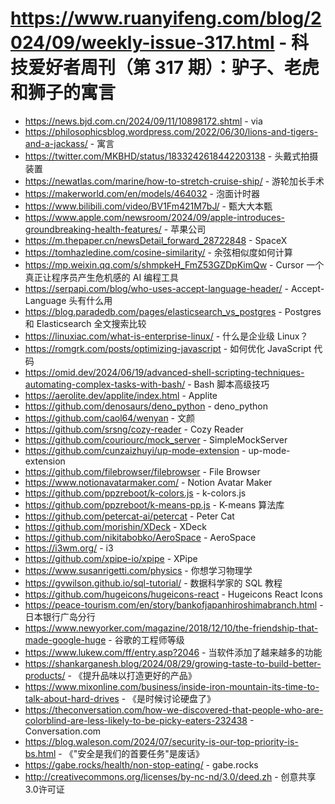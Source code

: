 # https://www.ruanyifeng.com/blog/2024/09/weekly-issue-317.html - 科技爱好者周刊（第 317 期）：驴子、老虎和狮子的寓言

- https://news.bjd.com.cn/2024/09/11/10898172.shtml - via
- https://philosophicsblog.wordpress.com/2022/06/30/lions-and-tigers-and-a-jackass/ - 寓言
- https://twitter.com/MKBHD/status/1833242618442203138 - 头戴式拍摄装置
- https://newatlas.com/marine/how-to-stretch-cruise-ship/ - 游轮加长手术
- https://makerworld.com/en/models/464032 - 泡面计时器
- https://www.bilibili.com/video/BV1Fm421M7bJ/ - 甄大大本甄
- https://www.apple.com/newsroom/2024/09/apple-introduces-groundbreaking-health-features/ - 苹果公司
- https://m.thepaper.cn/newsDetail_forward_28722848 - SpaceX
- https://tomhazledine.com/cosine-similarity/ - 余弦相似度如何计算
- https://mp.weixin.qq.com/s/shmpkeH_FmZ53GZDpKimQw - Cursor 一个真正让程序员产生危机感的 AI 编程工具
- https://serpapi.com/blog/who-uses-accept-language-header/ - Accept-Language 头有什么用
- https://blog.paradedb.com/pages/elasticsearch_vs_postgres - Postgres 和 Elasticsearch 全文搜索比较
- https://linuxiac.com/what-is-enterprise-linux/ - 什么是企业级 Linux？
- https://romgrk.com/posts/optimizing-javascript - 如何优化 JavaScript 代码
- https://omid.dev/2024/06/19/advanced-shell-scripting-techniques-automating-complex-tasks-with-bash/ - Bash 脚本高级技巧
- https://aerolite.dev/applite/index.html - Applite
- https://github.com/denosaurs/deno_python - deno_python
- https://github.com/caol64/wenyan - 文颜
- https://github.com/srsng/cozy-reader - Cozy Reader
- https://github.com/couriourc/mock_server - SimpleMockServer
- https://github.com/cunzaizhuyi/up-mode-extension - up-mode-extension
- https://github.com/filebrowser/filebrowser - File Browser
- https://www.notionavatarmaker.com/ - Notion Avatar Maker
- https://github.com/ppzreboot/k-colors.js - k-colors.js
- https://github.com/ppzreboot/k-means-pp.js - K-means 算法库
- https://github.com/petercat-ai/petercat - Peter Cat
- https://github.com/morishin/XDeck - XDeck
- https://github.com/nikitabobko/AeroSpace - AeroSpace
- https://i3wm.org/ - i3
- https://github.com/xpipe-io/xpipe - XPipe
- https://www.susanrigetti.com/physics - 你想学习物理学
- https://gvwilson.github.io/sql-tutorial/ - 数据科学家的 SQL 教程
- https://github.com/hugeicons/hugeicons-react - Hugeicons React Icons
- https://peace-tourism.com/en/story/bankofjapanhiroshimabranch.html - 日本银行广岛分行
- https://www.newyorker.com/magazine/2018/12/10/the-friendship-that-made-google-huge - 谷歌的工程师等级
- https://www.lukew.com/ff/entry.asp?2046 - 当软件添加了越来越多的功能
- https://shankarganesh.blog/2024/08/29/growing-taste-to-build-better-products/ - 《提升品味以打造更好的产品》
- https://www.mixonline.com/business/inside-iron-mountain-its-time-to-talk-about-hard-drives - 《是时候讨论硬盘了》
- https://theconversation.com/how-we-discovered-that-people-who-are-colorblind-are-less-likely-to-be-picky-eaters-232438 - Conversation.com
- https://blog.waleson.com/2024/07/security-is-our-top-priority-is-bs.html - 《"安全是我们的首要任务"是废话》
- https://gabe.rocks/health/non-stop-eating/ - gabe.rocks
- http://creativecommons.org/licenses/by-nc-nd/3.0/deed.zh - 创意共享3.0许可证
